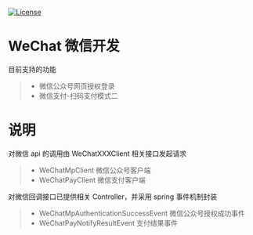 [![License](https://img.shields.io/badge/License-Apache%202.0-blue.svg)](https://opensource.org/licenses/Apache-2.0)
# WeChat 微信开发
目前支持的功能
> * 微信公众号网页授权登录
> * 微信支付-扫码支付模式二

# 说明
对微信 api 的调用由 WeChatXXXClient 相关接口发起请求
> * WeChatMpClient 微信公众号客户端
> * WeChatPayClient 微信支付客户端

对微信回调接口已提供相关 Controller，并采用 spring 事件机制封装
> * WeChatMpAuthenticationSuccessEvent 微信公众号授权成功事件
> * WeChatPayNotifyResultEvent 支付结果事件